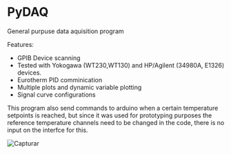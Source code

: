 # PyDAQ 
General purpuse data aquisition program

Features:
- GPIB Device scanning
- Tested with Yokogawa (WT230,WT130) and HP/Agilent (34980A, E1326) devices. 
- Eurotherm PID comminication 
- Multiple plots and dynamic variable plotting
- Signal curve configurations

This program also send commands to arduino when a certain temperature setpoints is reached, but since it was used for prototyping purposes the reference temperature channels need to be changed in the code, there is no input on the interfce for this.

![Capturar](https://user-images.githubusercontent.com/63216806/110214069-9e7ff900-7e81-11eb-8403-205ecfad196a.JPG)

